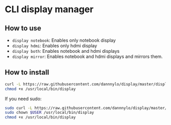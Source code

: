 # CLI display manager

## How to use

 - `display notebook`: Enables only notebook display
 - `display hdmi`: Enables only hdmi display
 - `display both`: Enables notebook and hdmi displays
 - `display mirror`: Enables notebook and hdmi displays and mirrors them.

 ## How to install

 ```sh
 curl -L https://raw.githubusercontent.com/dannnylo/display/master/display -o /usr/local/bin/display
 chmod +x /usr/local/bin/display
 ```

If you need sudo:

 ```sh
 sudo curl -L https://raw.githubusercontent.com/dannnylo/display/master/display -o /usr/local/bin/display
 sudo chown $USER /usr/local/bin/display
 chmod +x /usr/local/bin/display
 ```
